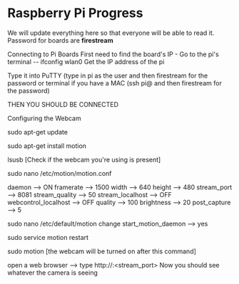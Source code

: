 # __Raspberry Pi Progress__
 We will update everything here so that everyone will be able to read it.
 <br />Password for boards are __firestream__  <br />
 
 
 Connecting to Pi Boards
 First need to find the board's IP - Go to the pi's terminal -- ifconfig wlan0
 Get the IP address of the pi
 
 Type it into PuTTY (type in pi as the user and then firestream for the password or terminal if you have a MAC (ssh pi@<IPaddress> and then firestream for the password)
 
 THEN YOU SHOULD BE CONNECTED
 
 Configuring the Webcam
 
 sudo apt-get update
 
 sudo apt-get install motion
 
 lsusb [Check if the webcam you're using is present]
 
 sudo nano /etc/motion/motion.conf
 
daemon --> ON
framerate --> 1500
width --> 640
height --> 480
stream_port --> 8081
stream_quality --> 50
stream_localhost --> OFF
webcontrol_localhost --> OFF
quality --> 100
brightness --> 20
post_capture --> 5

sudo nano /etc/default/motion
change start_motion_daemon --> yes

sudo service motion restart  

sudo motion  [the webcam will be turned on after this command]

open a web browser --> type http://<IP address>:<stream_port>
Now you should see whatever the camera is seeing
 
 

 
 
 

